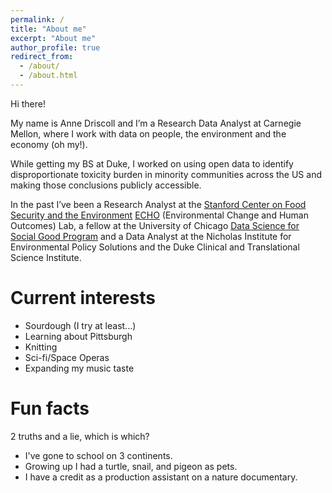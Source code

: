 ```yaml
---
permalink: /
title: "About me"
excerpt: "About me"
author_profile: true
redirect_from: 
  - /about/
  - /about.html
---
```



Hi there!

My name is Anne Driscoll and I’m a Research Data Analyst at Carnegie Mellon, where I work with data on people, the environment and the economy (oh my!).

While getting my BS at Duke, I worked on using open data to identify disproportionate toxicity burden in minority communities across the US and making those conclusions publicly accessible.

In the past I’ve been a Research Analyst at the [Stanford Center on Food Security and the Environment](https://fsi.stanford.edu/people/anne-driscoll) [ECHO](https://echolabs.squarespace.com/news) (Environmental Change and Human Outcomes) Lab, a fellow at the University of Chicago [Data Science for Social Good Program](https://www.dssgfellowship.org/europe/2018-fellows-staff-europe/) and a Data Analyst at the Nicholas Institute for Environmental Policy Solutions and the Duke Clinical and Translational Science Institute.



Current interests
======

* Sourdough (I try at least...)
* Learning about Pittsburgh
* Knitting
* Sci-fi/Space Operas
* Expanding my music taste


Fun facts
======

2 truths and a lie, which is which?
* I've gone to school on 3 continents.
* Growing up I had a turtle, snail, and pigeon as pets.
* I have a credit as a production assistant on a nature documentary. 